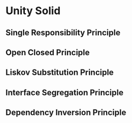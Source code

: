 # Unity Solid
 
## Single Responsibility Principle
## Open Closed Principle
## Liskov Substitution Principle
## Interface Segregation Principle
## Dependency Inversion Principle
